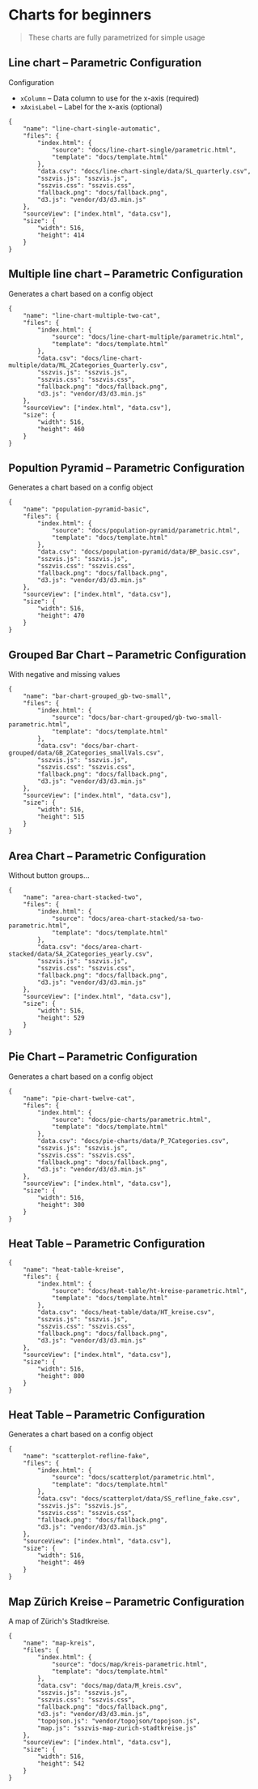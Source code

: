 # Charts for beginners

> These charts are fully parametrized for simple usage

## Line chart – Parametric Configuration

Configuration

* `xColumn` – Data column to use for the x-axis (required)
* `xAxisLabel` – Label for the x-axis (optional)

```project
{
    "name": "line-chart-single-automatic",
    "files": {
        "index.html": {
            "source": "docs/line-chart-single/parametric.html",
            "template": "docs/template.html"
        },
        "data.csv": "docs/line-chart-single/data/SL_quarterly.csv",
        "sszvis.js": "sszvis.js",
        "sszvis.css": "sszvis.css",
        "fallback.png": "docs/fallback.png",
        "d3.js": "vendor/d3/d3.min.js"
    },
    "sourceView": ["index.html", "data.csv"],
    "size": {
        "width": 516,
        "height": 414
    }
}
```

## Multiple line chart – Parametric Configuration

Generates a chart based on a config object

``` project
{
    "name": "line-chart-multiple-two-cat",
    "files": {
        "index.html": {
            "source": "docs/line-chart-multiple/parametric.html",
            "template": "docs/template.html"
        },
        "data.csv": "docs/line-chart-multiple/data/ML_2Categories_Quarterly.csv",
        "sszvis.js": "sszvis.js",
        "sszvis.css": "sszvis.css",
        "fallback.png": "docs/fallback.png",
        "d3.js": "vendor/d3/d3.min.js"
    },
    "sourceView": ["index.html", "data.csv"],
    "size": {
        "width": 516,
        "height": 460
    }
}
```

## Popultion Pyramid – Parametric Configuration

Generates a chart based on a config object

```project
{
    "name": "population-pyramid-basic",
    "files": {
        "index.html": {
            "source": "docs/population-pyramid/parametric.html",
            "template": "docs/template.html"
        },
        "data.csv": "docs/population-pyramid/data/BP_basic.csv",
        "sszvis.js": "sszvis.js",
        "sszvis.css": "sszvis.css",
        "fallback.png": "docs/fallback.png",
        "d3.js": "vendor/d3/d3.min.js"
    },
    "sourceView": ["index.html", "data.csv"],
    "size": {
        "width": 516,
        "height": 470
    }
}
```
## Grouped Bar Chart – Parametric Configuration
With negative and missing values

```project
{
    "name": "bar-chart-grouped_gb-two-small",
    "files": {
        "index.html": {
            "source": "docs/bar-chart-grouped/gb-two-small-parametric.html",
            "template": "docs/template.html"
        },
        "data.csv": "docs/bar-chart-grouped/data/GB_2Categories_smallVals.csv",
        "sszvis.js": "sszvis.js",
        "sszvis.css": "sszvis.css",
        "fallback.png": "docs/fallback.png",
        "d3.js": "vendor/d3/d3.min.js"
    },
    "sourceView": ["index.html", "data.csv"],
    "size": {
        "width": 516,
        "height": 515
    }
}
```


## Area Chart – Parametric Configuration
Without button groups…


```project
{
    "name": "area-chart-stacked-two",
    "files": {
        "index.html": {
            "source": "docs/area-chart-stacked/sa-two-parametric.html",
            "template": "docs/template.html"
        },
        "data.csv": "docs/area-chart-stacked/data/SA_2Categories_yearly.csv",
        "sszvis.js": "sszvis.js",
        "sszvis.css": "sszvis.css",
        "fallback.png": "docs/fallback.png",
        "d3.js": "vendor/d3/d3.min.js"
    },
    "sourceView": ["index.html", "data.csv"],
    "size": {
        "width": 516,
        "height": 529
    }
}
```
## Pie Chart – Parametric Configuration

Generates a chart based on a config object

```project
{
    "name": "pie-chart-twelve-cat",
    "files": {
        "index.html": {
            "source": "docs/pie-charts/parametric.html",
            "template": "docs/template.html"
        },
        "data.csv": "docs/pie-charts/data/P_7Categories.csv",
        "sszvis.js": "sszvis.js",
        "sszvis.css": "sszvis.css",
        "fallback.png": "docs/fallback.png",
        "d3.js": "vendor/d3/d3.min.js"
    },
    "sourceView": ["index.html", "data.csv"],
    "size": {
        "width": 516,
        "height": 300
    }
}
```

## Heat Table – Parametric Configuration

```project
{
    "name": "heat-table-kreise",
    "files": {
        "index.html": {
            "source": "docs/heat-table/ht-kreise-parametric.html",
            "template": "docs/template.html"
        },
        "data.csv": "docs/heat-table/data/HT_kreise.csv",
        "sszvis.js": "sszvis.js",
        "sszvis.css": "sszvis.css",
        "fallback.png": "docs/fallback.png",
        "d3.js": "vendor/d3/d3.min.js"
    },
    "sourceView": ["index.html", "data.csv"],
    "size": {
        "width": 516,
        "height": 800
    }
}
```

## Heat Table – Parametric Configuration

Generates a chart based on a config object

```project
{
    "name": "scatterplot-refline-fake",
    "files": {
        "index.html": {
            "source": "docs/scatterplot/parametric.html",
            "template": "docs/template.html"
        },
        "data.csv": "docs/scatterplot/data/SS_refline_fake.csv",
        "sszvis.js": "sszvis.js",
        "sszvis.css": "sszvis.css",
        "fallback.png": "docs/fallback.png",
        "d3.js": "vendor/d3/d3.min.js"
    },
    "sourceView": ["index.html", "data.csv"],
    "size": {
        "width": 516,
        "height": 469
    }
}
```

## Map Zürich Kreise – Parametric Configuration

A map of Zürich's Stadtkreise.

```project
{
    "name": "map-kreis",
    "files": {
        "index.html": {
            "source": "docs/map/kreis-parametric.html",
            "template": "docs/template.html"
        },
        "data.csv": "docs/map/data/M_kreis.csv",
        "sszvis.js": "sszvis.js",
        "sszvis.css": "sszvis.css",
        "fallback.png": "docs/fallback.png",
        "d3.js": "vendor/d3/d3.min.js",
        "topojson.js": "vendor/topojson/topojson.js",
        "map.js": "sszvis-map-zurich-stadtkreise.js"
    },
    "sourceView": ["index.html", "data.csv"],
    "size": {
        "width": 516,
        "height": 542
    }
}
```